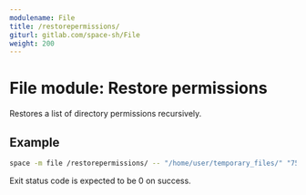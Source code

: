 ```yaml
---
modulename: File
title: /restorepermissions/
giturl: gitlab.com/space-sh/File
weight: 200
---
```

# File module: Restore permissions

Restores a list of directory permissions recursively.  


## Example

```sh
space -m file /restorepermissions/ -- "/home/user/temporary_files/" "755"
```

Exit status code is expected to be 0 on success.
